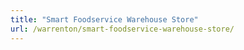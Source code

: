 ```yaml
---
title: "Smart Foodservice Warehouse Store"
url: /warrenton/smart-foodservice-warehouse-store/
---
```

